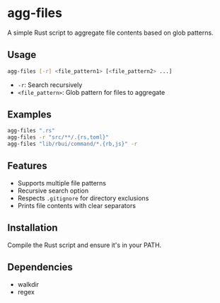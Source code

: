 # agg-files

A simple Rust script to aggregate file contents based on glob patterns.

## Usage

```bash
agg-files [-r] <file_pattern1> [<file_pattern2> ...]
```

- `-r`: Search recursively
- `<file_pattern>`: Glob pattern for files to aggregate

## Examples

```bash
agg-files ".rs"
agg-files -r "src/**/.{rs,toml}"
agg-files "lib/rbui/command/*.{rb,js}" -r
```

## Features

- Supports multiple file patterns
- Recursive search option
- Respects `.gitignore` for directory exclusions
- Prints file contents with clear separators

## Installation

Compile the Rust script and ensure it's in your PATH.

## Dependencies

- walkdir
- regex
